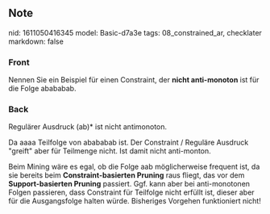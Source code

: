 ## Note
nid: 1611050416345
model: Basic-d7a3e
tags: 08_constrained_ar, checklater
markdown: false

### Front
<p>Nennen Sie ein Beispiel für einen Constraint, der <b>nicht
anti-monoton</b> ist für die Folge <span>abababab.</span>

### Back
<p>Regulärer Ausdruck (ab)* ist nicht antimonoton.
<p><span style="letter-spacing: 0.01071em;">Da aaaa Teilfolge
von</span> <span>abababab ist. Der Constraint / Reguläre Ausdruck
"greift" aber für Teilmenge nicht. Ist damit nicht
anti-monton.</span>
<p>Beim Mining wäre es egal, ob die Folge aab möglicherweise
frequent ist, da sie bereits beim <b>Constraint-basierten
Pruning</b> raus fliegt, das vor dem <b>Support-basierten
Pruning</b> passiert. Ggf. kann aber bei anti-monotonen Folgen
passieren, dass Constraint für Teilfolge nicht erfüllt ist, dieser
aber für die Ausgangsfolge halten würde. Bisheriges Vorgehen
funktioniert nicht!
